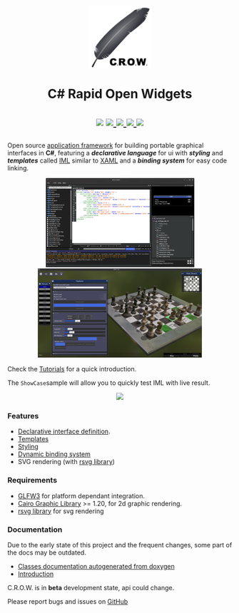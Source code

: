 <h1 align="center">
  <br>
  <a href="http://www.amitmerchant.com/electron-markdownify">
    <img src="https://github.com/jpbruyere/Crow/blob/master/Images/crow.png" alt="C.R.O.W." width="140">
  </a>
  <br>
    <br>
  C# Rapid Open Widgets
  <br>
<p align="center">
  <a href="https://www.nuget.org/packages/Crow"><img src="https://buildstats.info/nuget/Crow"></a>
  <a href="https://travis-ci.org/jpbruyere/Crow">
      <img src="https://img.shields.io/travis/jpbruyere/Crow.svg?&logo=travis&logoColor=white">
  </a>
  <a href="https://ci.appveyor.com/project/jpbruyere/Crow">
	<img src="https://img.shields.io/appveyor/ci/jpbruyere/Crow?logo=appveyor&logoColor=lightgrey">
  </a>
  <a href="https://www.paypal.me/GrandTetraSoftware">
    <img src="https://img.shields.io/badge/Donate-PayPal-green.svg">
  </a>
  <a href="https://gitter.im/CSharpRapidOpenWidgets?utm_source=badge&utm_medium=badge&utm_campaign=pr-badge&utm_content=badge">
    <img src="https://badges.gitter.im/CSharpRapidOpenWidgets.svg">
  </a>
</p>
</h1>

Open source  [application framework](https://en.wikipedia.org/wiki/Application_framework) for building portable graphical interfaces in **C#**, featuring a ***declarative language*** for ui with ***styling*** and ***templates*** called [IML](interface-markup-language) similar to [XAML](https://en.wikipedia.org/wiki/Extensible_Application_Markup_Language) and a ***binding system*** for easy code linking.

<p align="center">
  <a href="https://github.com/jpbruyere/Crow/blob/master/Images/crowEdit.png">
	<kbd><img src="https://github.com/jpbruyere/Crow/blob/master/Images/crowEdit.png" height="200"></kbd>
  </a>
  <a href="https://github.com/jpbruyere/Crow/blob/master/Images/chess.png">
	<kbd><img src="https://github.com/jpbruyere/Crow/blob/master/Images/chess.png" height="200"></kbd>
  </a>
</p>

Check the [Tutorials](https://github.com/jpbruyere/Crow/wiki/Tutorials) for a quick introduction.

The `ShowCase`sample will allow you to quickly test IML with live result.

<p align="center">
  <a href="https://raw.githubusercontent.com/wiki/jpbruyere/Crow/images/showCase.png">
	<kbd><img src="https://raw.githubusercontent.com/wiki/jpbruyere/Crow/images/showCase.png" height="200"></kbd>
  </a>
</p>

### Features
- [Declarative interface definition](https://github.com/jpbruyere/Crow/wiki/interface-markup-language).
- [Templates](https://github.com/jpbruyere/Crow/wiki/Templates)
- [Styling](https://github.com/jpbruyere/Crow/wiki/Styling)
- [Dynamic binding system](https://github.com/jpbruyere/Crow/wiki/The-binding-system)
- SVG rendering (with [rsvg library](https://developer.gnome.org/rsvg/))

### Requirements
- [GLFW3](https://www.glfw.org/) for platform dependant integration.
- [Cairo Graphic Library](https://cairographics.org/) >= 1.20, for 2d graphic rendering.
- [rsvg library](https://developer.gnome.org/rsvg/) for svg rendering

### Documentation

Due to the early state of this project and the frequent changes, some part of the docs may be outdated.

* [Classes documentation autogenerated from doxygen](https://github.com/jpbruyere/Crow/wiki/index)
* [Introduction](https://github.com/jpbruyere/Crow/wiki)

C.R.O.W. is in **beta** development state, api could change.

Please report bugs and issues on [GitHub](https://github.com/jpbruyere/Crow/issues)

